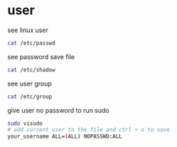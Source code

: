 # user

see linux user
```sh
cat /etc/passwd
```

see password save file

```sh
cat /etc/shadow
```

see user group 
```sh
cat /etc/group
```

give user no password to run sudo

```sh
sudo visudo
# add current user to the file and ctrl + o to save
your_username ALL=(ALL) NOPASSWD:ALL
```